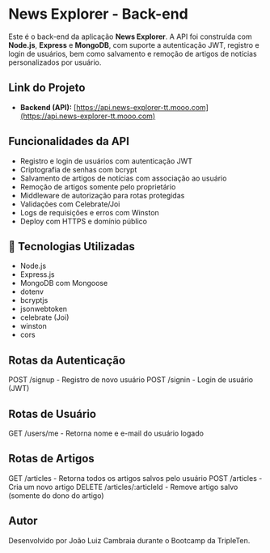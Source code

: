 # News Explorer - Back-end

Este é o back-end da aplicação **News Explorer**. A API foi construída com **Node.js**, **Express** e **MongoDB**, com suporte a autenticação JWT, registro e login de usuários, bem como salvamento e remoção de artigos de notícias personalizados por usuário.

## Link do Projeto

- **Backend (API):** [https://api.news-explorer-tt.mooo.com](https://api.news-explorer-tt.mooo.com)

## Funcionalidades da API

- Registro e login de usuários com autenticação JWT
- Criptografia de senhas com bcrypt
- Salvamento de artigos de notícias com associação ao usuário
- Remoção de artigos somente pelo proprietário
- Middleware de autorização para rotas protegidas
- Validações com Celebrate/Joi
- Logs de requisições e erros com Winston
- Deploy com HTTPS e domínio público

## 🔧 Tecnologias Utilizadas

- Node.js
- Express.js
- MongoDB com Mongoose
- dotenv
- bcryptjs
- jsonwebtoken
- celebrate (Joi)
- winston
- cors

## Rotas da Autenticação

POST /signup - Registro de novo usuário
POST /signin - Login de usuário (JWT)

## Rotas de Usuário

GET /users/me - Retorna nome e e-mail do usuário logado

## Rotas de Artigos

GET /articles - Retorna todos os artigos salvos pelo usuário
POST /articles - Cria um novo artigo
DELETE /articles/:articleId - Remove artigo salvo (somente do dono do artigo)

## Autor

Desenvolvido por João Luiz Cambraia durante o Bootcamp da TripleTen.
